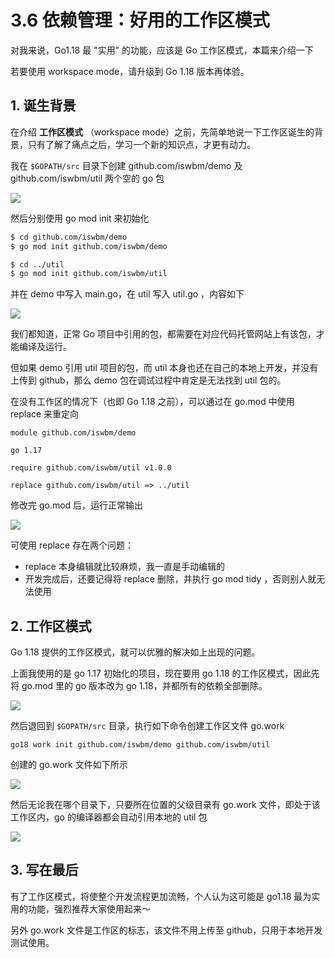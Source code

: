 # 3.6 依赖管理：好用的工作区模式

对我来说，Go1.18 最 "实用" 的功能，应该是 Go 工作区模式，本篇来介绍一下

若要使用 workspace mode，请升级到 Go 1.18 版本再体验。

## 1. 诞生背景

在介绍 **工作区模式** （workspace mode）之前，先简单地说一下工作区诞生的背景，只有了解了痛点之后，学习一个新的知识点，才更有动力。

我在 `$GOPATH/src` 目录下创建 github.com/iswbm/demo 及 github.com/iswbm/util 两个空的 go 包

![](https://image.iswbm.com/image-20220322220501276.png)

然后分别使用 go mod init 来初始化

```bash
$ cd github.com/iswbm/demo
$ go mod init github.com/iswbm/demo

$ cd ../util
$ go mod init github.com/iswbm/util
```

并在 demo 中写入 main.go，在 util 写入 util.go ，内容如下

![](https://image.iswbm.com/image-20220322221831959.png)

我们都知道，正常 Go 项目中引用的包，都需要在对应代码托管网站上有该包，才能编译及运行。

但如果 demo 引用 util 项目的包，而 util 本身也还在自己的本地上开发，并没有上传到 github，那么 demo 包在调试过程中肯定是无法找到 util 包的。

在没有工作区的情况下（也即 Go 1.18 之前），可以通过在 go.mod 中使用 replace 来重定向

```
module github.com/iswbm/demo

go 1.17

require github.com/iswbm/util v1.0.0

replace github.com/iswbm/util => ../util
```

修改完 go.mod 后，运行正常输出

![](https://image.iswbm.com/image-20220322222603718.png)

可使用 replace 存在两个问题：

- replace 本身编辑就比较麻烦，我一直是手动编辑的
- 开发完成后，还要记得将 replace 删除，并执行 go mod tidy ，否则别人就无法使用

## 2. 工作区模式

Go 1.18 提供的工作区模式，就可以优雅的解决如上出现的问题。

上面我使用的是 go 1.17 初始化的项目，现在要用 go 1.18 的工作区模式，因此先将 go.mod 里的 go 版本改为 go 1.18，并都所有的依赖全部删除。

![](https://image.iswbm.com/image-20220322223743922.png)

然后退回到 `$GOPATH/src` 目录，执行如下命令创建工作区文件 go.work

```
go18 work init github.com/iswbm/demo github.com/iswbm/util
```

 创建的 go.work 文件如下所示

![](https://image.iswbm.com/image-20220322223259439.png)

然后无论我在哪个目录下，只要所在位置的父级目录有 go.work 文件，即处于该工作区内，go 的编译器都会自动引用本地的 util 包

![](https://image.iswbm.com/image-20220322223533042.png)

## 3. 写在最后

有了工作区模式，将使整个开发流程更加流畅，个人认为这可能是 go1.18 最为实用的功能，强烈推荐大家使用起来～

另外 go.work 文件是工作区的标志，该文件不用上传至 github，只用于本地开发测试使用。
